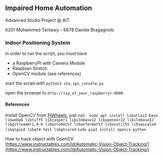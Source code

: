 ## Impaired Home Automation

Advanced Studio Project @ AIT

6201 Mohammed Tantawy - 6678 Davide Bragagnolo

### Indoor Positioning System

in order to run the script, you must have

- a RaspberryPI with Camera Module
- Raspbian Stretch
- OpenCV module (see references)

start the script with `python3 iha_ips_console.py`

open the browser to  `http://<ip_of_your_raspberry>:8000`

#### References

Install OpenCV from [PiWheels](https://blog.piwheels.org/new-opencv-builds/), just run:
`
sudo apt install libatlas3-base libwebp6 libtiff5 libjasper1 libilmbase12 libopenexr22 libilmbase12 libgstreamer1.0-0 libavcodec57 libavformat57 libavutil55 libswscale4 libqtgui4 libqt4-test libqtcore4`
`sudo pip3 install opencv-python`

How to track object with OpenCV: [https://www.instructables.com/id/Automatic-Vision-Object-Tracking/](https://www.instructables.com/id/Automatic-Vision-Object-Tracking/)